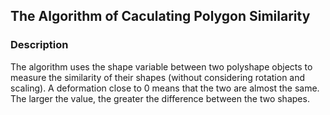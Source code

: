 ## The Algorithm of Caculating Polygon Similarity 
### Description
The algorithm uses the shape variable between two polyshape objects to measure the similarity of their shapes (without considering rotation and scaling). A deformation close to 0 means that the two are almost the same. The larger the value, the greater the difference between the two shapes.
